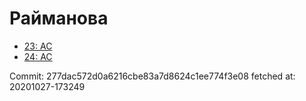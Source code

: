 # Райманова
- [23: AC](23.md)
- [24: AC](24.md)

Commit: 277dac572d0a6216cbe83a7d8624c1ee774f3e08
 fetched at: 20201027-173249
